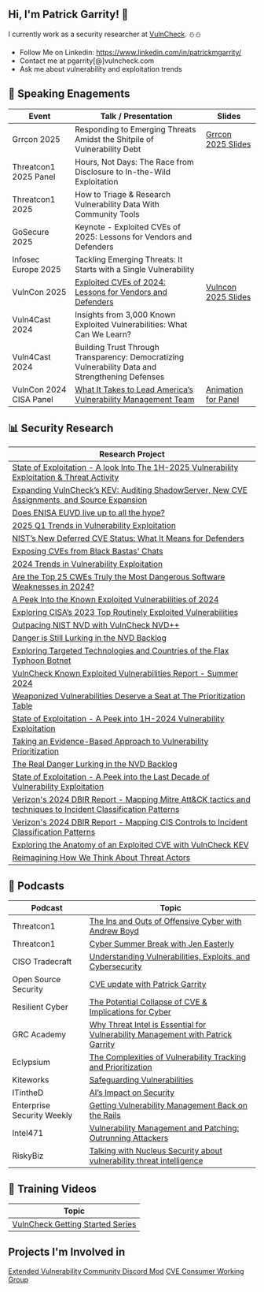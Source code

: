 ## Hi, I'm Patrick Garrity! :wave:

I currently work as a security researcher at [VulnCheck](https://www.vulncheck.com/). :snowman::snowman:

- Follow Me on Linkedin: https://www.linkedin.com/in/patrickmgarrity/
- Contact me at pgarrity[@]vulncheck.com
- Ask me about vulnerability and exploitation trends

## :loudspeaker: Speaking Enagements
| Event | Talk / Presentation | Slides |
| -- | -- | -- |
| Grrcon 2025 | Responding to Emerging Threats Amidst the Shitpile of Vulnerability Debt | [Grrcon 2025 Slides](https://github.com/patrickmgarrity/patrickmgarrity/blob/main/GRRcon%202025.pptx) |
| Threatcon1 2025 Panel | Hours, Not Days: The Race from Disclosure to In-the-Wild Exploitation | |
| Threatcon1 2025 | How to Triage & Research Vulnerability Data With Community Tools |  |
| GoSecure 2025 | Keynote - Exploited CVEs of 2025: Lessons for Vendors and Defenders |  |
| Infosec Europe 2025 | Tackling Emerging Threats: It Starts with a Single Vulnerability |  |
| VulnCon 2025 | [Exploited CVEs of 2024: Lessons for Vendors and Defenders](https://youtu.be/gcATPV7d23I?si=kVSuvTBgMk670tYp) | [Vulncon 2025 Slides](https://github.com/patrickmgarrity/patrickmgarrity/blob/main/VulnCon-2025-Research.pdf) |
| Vuln4Cast 2024 | Insights from 3,000 Known Exploited Vulnerabilities: What Can We Learn? |  |
| Vuln4Cast 2024 | Building Trust Through Transparency: Democratizing Vulnerability Data and Strengthening Defenses| |
| VulnCon 2024 CISA Panel | [What It Takes to Lead America’s Vulnerability Management Team](https://youtu.be/QNDPCMEMtSE?si=hz3JGKcg3HJ8YUsK) | [Animation for Panel](https://github.com/patrickmgarrity/patrickmgarrity/blob/main/CVE%E2%80%99s%20Issued%20by%20CNAs.mp4) |

## :bar_chart: Security Research
| Research Project |
| -- |
| [State of Exploitation - A look Into The 1H-2025 Vulnerability Exploitation & Threat Activity](https://www.vulncheck.com/blog/state-of-exploitation-1h-2025) |
| [Expanding VulnCheck’s KEV: Auditing ShadowServer, New CVE Assignments, and Source Expansion](https://www.vulncheck.com/blog/kev-expansion-2025) |
| [Does ENISA EUVD live up to all the hype?](https://www.vulncheck.com/blog/enisa-euvda) |
| [2025 Q1 Trends in Vulnerability Exploitation](https://www.vulncheck.com/blog/exploitation-trends-q1-2025) |
| [NIST’s New Deferred CVE Status: What It Means for Defenders](https://www.vulncheck.com/blog/nist-nvd-deferred) |
| [Exposing CVEs from Black Bastas' Chats](https://www.vulncheck.com/blog/black-basta-chats) |
| [2024 Trends in Vulnerability Exploitation](https://www.vulncheck.com/blog/2024-exploitation-trends) |
| [Are the Top 25 CWEs Truly the Most Dangerous Software Weaknesses in 2024?](https://www.vulncheck.com/blog/cwe-top-25-2024) |
| [A Peek Into the Known Exploited Vulnerabilities of 2024](https://www.vulncheck.com/blog/comparing-kevs-jupyter) |
| [Exploring CISA’s 2023 Top Routinely Exploited Vulnerabilities](https://www.vulncheck.com/blog/cisa-top-exploited-2024) |
| [Outpacing NIST NVD with VulnCheck NVD++](https://www.vulncheck.com/blog/outpacing-nvd-cpe) |
| [Danger is Still Lurking in the NVD Backlog](https://www.vulncheck.com/blog/nvd-backlog-exploitation-lurking) |
| [Exploring Targeted Technologies and Countries of the Flax Typhoon Botnet](https://www.vulncheck.com/blog/flax-typhoon-botnet) |
| [VulnCheck Known Exploited Vulnerabilities Report - Summer 2024](https://www.vulncheck.com/blog/kev-report-summer-2024) |
| [Weaponized Vulnerabilities Deserve a Seat at The Prioritization Table](https://www.vulncheck.com/blog/metasploit-kev) |
| [State of Exploitation - A Peek into 1H-2024 Vulnerability Exploitation](https://www.vulncheck.com/blog/state-of-exploitation-1h-2024) |
| [Taking an Evidence-Based Approach to Vulnerability Prioritization](https://www.vulncheck.com/blog/vulnerability-prioritization) |
| [The Real Danger Lurking in the NVD Backlog](https://www.vulncheck.com/blog/nvd-backlog-exploitation) |
| [State of Exploitation - A Peek into the Last Decade of Vulnerability Exploitation](https://www.vulncheck.com/blog/state-of-exploitation-a-decade) |
| [Verizon's 2024 DBIR Report - Mapping Mitre Att&CK tactics and techniques to Incident Classification Patterns](https://www.vulncheck.com/blog/verizon-dbir-2024-mitre) |
| [Verizon's 2024 DBIR Report - Mapping CIS Controls to Incident Classification Patterns](https://www.vulncheck.com/blog/2024-verizon-dbir) |
| [Exploring the Anatomy of an Exploited CVE with VulnCheck KEV](https://www.vulncheck.com/blog/the-anatomy-of-an-exploited-cve) |
| [Reimagining How We Think About Threat Actors](https://www.vulncheck.com/blog/how-we-think-about-threat-actors) |

## :microphone: Podcasts
| Podcast | Topic |
| -- | -- |
| Threatcon1 | [The Ins and Outs of Offensive Cyber with Andrew Boyd](https://www.youtube.com/watch?v=E5Zbdok3rNQ&t=1s) |
| Threatcon1 | [Cyber Summer Break with Jen Easterly](https://www.youtube.com/watch?v=DFajICtS7Vc) |
| CISO Tradecraft | [Understanding Vulnerabilities, Exploits, and Cybersecurity]() |
| Open Source Security | [CVE update with Patrick Garrity](https://youtu.be/qyMCb8jELZQ?si=5uz7bv2NGVKFdVjN) |
| Resilient Cyber | [The Potential Collapse of CVE & Implications for Cyber](https://www.youtube.com/watch?v=8WB34h-ztE4)
| GRC Academy | [Why Threat Intel is Essential for Vulnerability Management with Patrick Garrity](https://www.youtube.com/watch?v=KYZdfHYh4AE) |
| Eclypsium | [The Complexities of Vulnerability Tracking and Prioritization](https://www.youtube.com/watch?v=XFmu6L71c60)
| Kiteworks | [Safeguarding Vulnerabilities](https://www.youtube.com/watch?v=CXWpBc07O-g)
| ITintheD | [AI’s Impact on Security](https://itinthed.com/32571/ais-impact-on-security-with-patrick-garrity-of-vulncheck-it-in-the-d-491/) |
| Enterprise Security Weekly | [Getting Vulnerability Management Back on the Rails](https://www.scworld.com/podcast-segment/12775-getting-vulnerability-management-back-on-the-rails-patrick-garrity-esw-356) |
| Intel471 | [Vulnerability Management and Patching: Outrunning Attackers](https://www.youtube.com/watch?v=iwAWXPfVCuI) |
| RiskyBiz | [Talking with Nucleus Security about vulnerability threat intelligence](https://risky.biz/RBNEWSSI20/) |

## :movie_camera: Training Videos
| Topic |
| -- |
| [VulnCheck Getting Started Series](https://www.youtube.com/watch?v=bPvPwjR4SRE&list=PLxJm4O47cW3VNuvwDDPdRkH-08Tiy-0S7) |

## Projects I'm Involved in
[Extended Vulnerability Community Discord Mod](https://discord.gg/AMh9RUMc)
[CVE Consumer Working Group](https://www.cve.org/ProgramOrganization/WorkingGroups#CVEConsumerWorkingGroupCWG)
